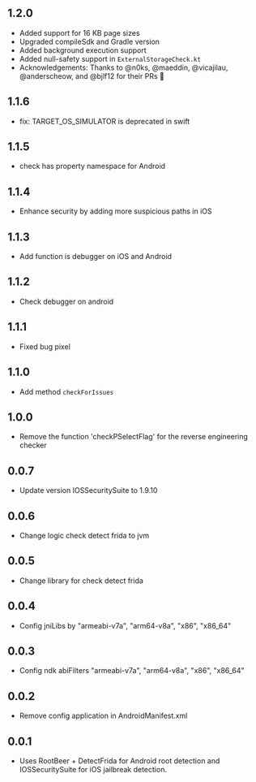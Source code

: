 ## 1.2.0

* Added support for 16 KB page sizes
* Upgraded compileSdk and Gradle version
* Added background execution support
* Added null-safety support in `ExternalStorageCheck.kt`
* Acknowledgements: Thanks to @n0ks, @maeddin, @vicajilau, @anderscheow, and @bjlf12 for their PRs 🙏

## 1.1.6

* fix: TARGET_OS_SIMULATOR is deprecated in swift

## 1.1.5

* check has property namespace for Android

## 1.1.4

* Enhance security by adding more suspicious paths in iOS

## 1.1.3

* Add function is debugger on iOS and Android

## 1.1.2

* Check debugger on android

## 1.1.1

* Fixed bug pixel

## 1.1.0

* Add method `checkForIssues`

## 1.0.0

* Remove the function 'checkPSelectFlag' for the reverse engineering checker

## 0.0.7

* Update version IOSSecuritySuite to 1.9.10

## 0.0.6

* Change logic check detect frida to jvm

## 0.0.5

* Change library for check detect frida

## 0.0.4

* Config jniLibs by "armeabi-v7a", "arm64-v8a", "x86", "x86_64"

## 0.0.3

* Config ndk abiFilters "armeabi-v7a", "arm64-v8a", "x86", "x86_64"

## 0.0.2

* Remove config application in AndroidManifest.xml

## 0.0.1

* Uses RootBeer + DetectFrida for Android root detection and IOSSecuritySuite for iOS jailbreak detection.
